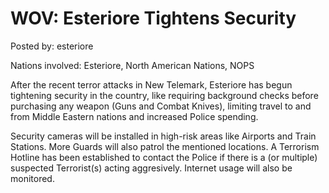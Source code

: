 # WOV: Esteriore Tightens Security

Posted by: esteriore

Nations involved: Esteriore, North American Nations, NOPS

After the recent terror attacks in New Telemark, Esteriore has begun tightening security in the country, like requiring background checks before purchasing any weapon (Guns and Combat Knives), limiting travel to and from Middle Eastern nations and increased Police spending.

Security cameras will be installed in high-risk areas like Airports and Train Stations. More Guards will also patrol the mentioned locations. A Terrorism Hotline has been established to contact the Police if there is a (or multiple) suspected Terrorist(s) acting aggresively. Internet usage will also be monitored.